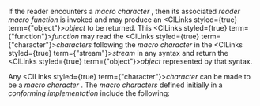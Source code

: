  



If the reader encounters a *macro character* , then its associated *reader macro function* is invoked and may produce an <ClLinks styled={true} term={"object"}><i>object</i></ClLinks> to be returned. This <ClLinks styled={true} term={"function"}><i>function</i></ClLinks> may read the <ClLinks styled={true} term={"character"}><i>characters</i></ClLinks> following the *macro character* in the <ClLinks styled={true} term={"stream"}><i>stream</i></ClLinks> in any syntax and return the <ClLinks styled={true} term={"object"}><i>object</i></ClLinks> represented by that syntax. 



Any <ClLinks styled={true} term={"character"}><i>character</i></ClLinks> can be made to be a *macro character* . The *macro characters* defined initially in a *conforming implementation* include the following: 



